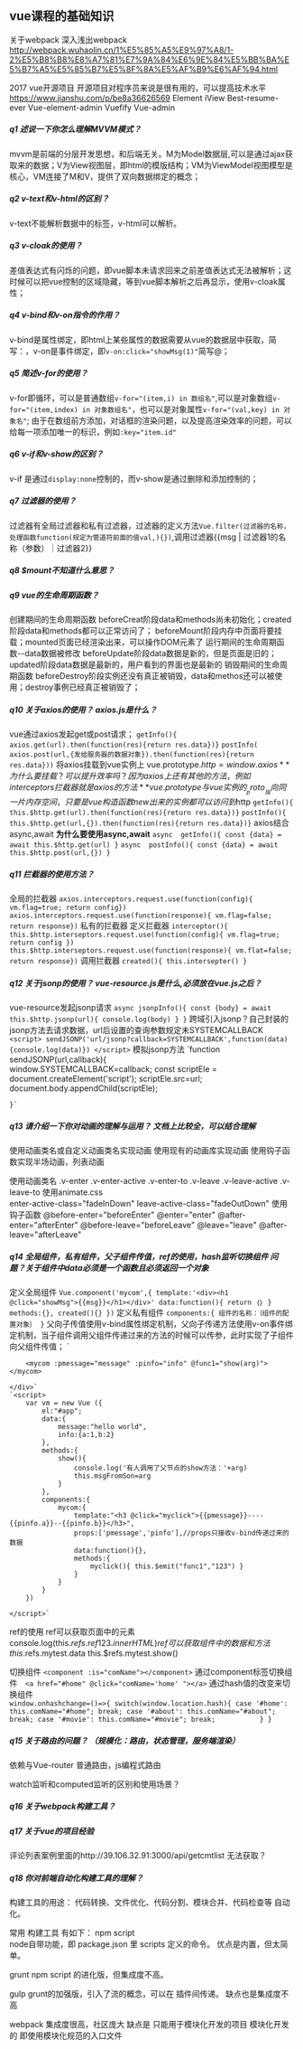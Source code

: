 ## vue课程的基础知识 ##

关于webpack 深入浅出webpack
 http://webpack.wuhaolin.cn/1%E5%85%A5%E9%97%A8/1-2%E5%B8%B8%E8%A7%81%E7%9A%84%E6%9E%84%E5%BB%BA%E5%B7%A5%E5%85%B7%E5%8F%8A%E5%AF%B9%E6%AF%94.html

2017 vue开源项目 开源项目对程序员来说是很有用的，可以提高技术水平
https://www.jianshu.com/p/be8a36626569
Element iView Best-resume-ever Vue-element-admin Vuefify
Vue-admin



##### q1 述说一下你怎么理解MVVM模式？
   mvvm是前端的分层开发思想，和后端无关。M为Model数据层,可以是通过ajax获取来的数据；V为View视图层，即html的模版结构；VM为ViewModel视图模型是核心，VM连接了M和V，提供了双向数据绑定的概念；
##### q2 v-text和v-html的区别？
   v-text不能解析数据中的标签，v-html可以解析。
##### q3 v-cloak的使用？
   差值表达式有闪烁的问题，即vue脚本未请求回来之前差值表达式无法被解析；这时候可以把vue控制的区域隐藏，等到vue脚本解析之后再显示，使用v-cloak属性；
##### q4 v-bind和v-on指令的作用？
   v-bind是属性绑定，即html上某些属性的数据需要从vue的数据层中获取，简写：，v-on是事件绑定，即`v-on:click="showMsg(1)"`简写@；
##### q5 简述v-for的使用？
   v-for即循环，可以是普通数组`v-for="(item,i) in 数组名"`,可以是对象数组`v-for="(item,index) in 对象数组名"`，也可以是对象属性`v-for="(val,key) in 对象名"`; 由于在数组前方添加，对话框的渲染问题，以及提高渲染效率的问题，可以给每一项添加唯一的标识，例如`:key="item.id"`
##### q6 v-if和v-show的区别？
   v-if 是通过`display:none`控制的，而v-show是通过删除和添加控制的；
##### q7 过滤器的使用？
   过滤器有全局过滤器和私有过滤器，过滤器的定义方法`Vue.filter(过滤器的名称，处理函数function(规定为管道符前面的值val,){})`,调用过滤器{{msg | 过滤器1的名称（参数）｜过滤器2}}
##### q8 $mount不知道什么意思？


##### q9 vue的生命周期函数？
   创建期间的生命周期函数
beforeCreat阶段data和methods尚未初始化；created阶段data和methods都可以正常访问了；
beforeMount阶段内存中页面将要挂载；mounted页面已经渲染出来，可以操作DOM元素了
   运行期间的生命周期函数--data数据被修改
beforeUpdate阶段data数据是新的，但是页面是旧的；updated阶段data数据是最新的，用户看到的界面也是最新的
   销毁期间的生命周期函数
beforeDestroy阶段实例还没有真正被销毁，data和methos还可以被使用；destroy事例已经真正被销毁了；

##### q10 关于axios的使用？ **axios.js是什么？**
 vue通过axios发起get或post请求；
 `getInfo(){ axios.get(url).then(function(res){return res.data})}`
 `postInfo( axios.post(url,{发给服务器的数据对象}).then(function(res){return res.data}))`
 将axios挂载到vue实例上 vue.prototype.$http=window.axios  **为什么要挂载？可以提升效率吗？ 因为axios上还有其他的方法，例如interceptors拦截器就是axios的方法**
 vue.prototype与vue实例的__proto__指向同一片内存空间，只要是vue构造函数new出来的实例都可以访问到$http
 `getInfo(){ this.$http.get(url).then(function(res){return res.data})}`
 `postInfo(){ this.$http.get(url,{}).then(function(res){return res.data})}`
 axios结合async,await **为什么要使用async,await**
 `async  getInfo(){ const {data} = await this.$http.get(url) }`
 `async  postInfo(){ const {data} = await this.$http.post(url,{}) }`

 ##### q11 拦截器的使用方法？
全局的拦截器
    `axios.interceptors.request.use(function(config){ vm.flag=true; return config})`		
    `axios.interceptors.request.use(function(response){ vm.flag=false; return response})`
私有的拦截器
   定义拦截器
	`interceptor(){ 
        this.$http.interseptors.request.use(function(config){ vm.flag=true; return config })
        this.$http.interseptors.request.use(function(response){ vm.flat=false; return response})`
   调用拦截器
	`created(){ this.intersepter() }`
##### q12 关于jsonp的使用？  **vue-resource.js是什么,必须放在vue.js之后？**
vue-resource发起jsonp请求
    `async jsonpInfo(){ const {body} = await this.$http.jsonp(url){ console.log(body) } }`
跨域引入jsonp？自己封装的jsonp方法去请求数据，url后设置的查询参数规定未SYSTEMCALLBACK
	`<script>
		sendJSONP('url/jsonp?callback=SYSTEMCALLBACK',function(data){console.log(data)})
    </script>`
模拟jsonp方法
    `function sendJSONP(url,callback){  
       window.SYSTEMCALLBACK=callback;
	   const scriptEle = document.createElement('script');
	   scriptEle.src=url;
	   document.body.appendChild(scriptEle);

    }`	

##### q13 请介绍一下你对动画的理解与运用？  文档上比较全，可以结合理解
使用动画类名或自定义动画类名实现动画
使用现有的动画库实现动画
使用钩子函数实现半场动画，列表动画

使用动画类名
  .v-enter .v-enter-active .v-enter-to
  .v-leave .v-leave-active .v-leave-to
使用animate.css  
  enter-active-class="fadeInDown" 
  leave-active-class="fadeOutDown"
使用钩子函数
@before-enter="beforeEnter" @enter="enter" @after-enter="afterEnter" 
@before-leave="beforeLeave" @leave="leave" @after-leave="afterLeave"

##### q14 全局组件，私有组件，父子组件传值，ref的使用，hash监听切换组件   问题？关于组件中data必须是一个函数且必须返回一个对象
定义全局组件
    `Vue.component('mycom',{
		template:'<div><h1 @click="showMsg">{{msg}}</h1></div>'
		data:function(){ return ｛｝ }
		methods:{},
		created(){}
	})`
定义私有组件
	`components:{
		组件的名称：｛组件的配置对象｝
	}`
父向子传值使用v-bind属性绑定机制，父向子传递方法使用v-on事件绑定机制，当子组件调用父组件传递过来的方法的时候可以传参，此时实现了子组件向父组件传值；
    `<div id="app">
		
		<mycom :pmessage="message" :pinfo="info" @func1="show(arg)">  </mycom>
		
    </div>`
    `<script>
		var vm = new Vue ({
			el:"#app";
			data:{
				message:"hello world",
			    info:{a:1,b:2} 
			},
			methods:{
				show(){
					console.log('有人调用了父节点的show方法：'+arg)
					this.msgFromSon=arg
				}
			},
			components:{
				mycom:{
					template:"<h3 @click="myclick">{{pmessage}}----{{pinfo.a}}--{{pinfo.b}}</h3>",
					props:['pmessage','pinfo'],//props只接收v-bind传递过来的数据
					data:function(){},
					methods:{
						myclick(){ this.$emit("func1","123") }
					}
				}
			}
        })

	</script>`
ref的使用
<mycom ref="mytest"></mycom>
ref可以获取页面中的元素 console.log(this.$refs.ref123.innerHTML)
ref可以获取组件中的数据和方法  this.$refs.mytest.data    this.$refs.mytest.show()

切换组件 `<component :is="comName"></component>`
通过component标签切换组件　`<a href="#home" @click="comName='home' "></a>`
通过hash值的改变来切换组件  
	`window.onhashchange=()=>{
		switch(window.location.hash){
			case '#home':
				this.comName="#home";
				break;
			case '#about':
				this.comName="#about";
				break;
			case '#movie':
				this.comName="#movie";
				break;			
		}
	}`


##### q15 关于路由的问题？ （规模化：路由，状态管理，服务端渲染）
 依赖与Vue-router  普通路由，js编程式路由

 watch监听和computed监听的区别和使用场景？


##### q16 关于webpack构建工具？


##### q17 关于vue的项目经验



评论列表案例里面的http://39.106.32.91:3000/api/getcmtlist 无法获取？

##### q18 你对前端自动化构建工具的理解？

构建工具的用途：
代码转换、文件优化、代码分割、模块合并、代码检查等 自动化。

常用 构建工具 有如下：
npm script  
node自带功能，即 package.json 里 scripts 定义的命令。
优点是内置，但太简单。


grunt
npm script 的进化版，但集成度不高。

gulp 
grunt的加强版，引入了流的概念，可以在 插件间传递。
缺点也是集成度不高

webpack
集成度很高，社区庞大
缺点是 只能用于模块化开发的项目    模块化开发的 即使用模块化规范的入口文件
